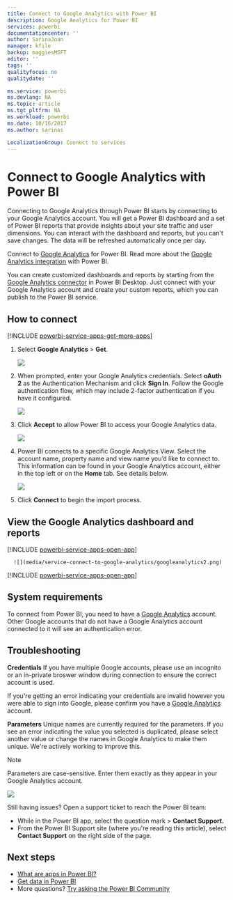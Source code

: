 ```yaml
---
title: Connect to Google Analytics with Power BI
description: Google Analytics for Power BI
services: powerbi
documentationcenter: ''
author: SarinaJoan
manager: kfile
backup: maggiesMSFT
editor: ''
tags: ''
qualityfocus: no
qualitydate: ''

ms.service: powerbi
ms.devlang: NA
ms.topic: article
ms.tgt_pltfrm: NA
ms.workload: powerbi
ms.date: 10/16/2017
ms.author: sarinas

LocalizationGroup: Connect to services
---
```

# Connect to Google Analytics with Power BI
Connecting to Google Analytics through Power BI starts by connecting to your Google Analytics account. You will get a Power BI dashboard and a set of Power BI reports that provide insights about your site traffic and user dimensions. You can interact with the dashboard and reports, but you can't save changes. The data will be refreshed automatically once per day.

Connect to [Google Analytics](https://app.powerbi.com/getdata/services/google-analytics) for Power BI. Read more about the [Google Analytics integration](https://powerbi.microsoft.com/integrations/google-analytics) with Power BI.

You can create customized dashboards and reports by starting from the [Google Analytics connector](service-google-analytics-connector.md) in Power BI Desktop. Just connect with your Google Analytics account and create your custom reports, which you can publish to the Power BI service.

## How to connect
[!INCLUDE [powerbi-service-apps-get-more-apps](./includes/powerbi-service-apps-get-more-apps.md)]

1. Select **Google Analytics** \> **Get**.
   
   ![](media/service-connect-to-google-analytics/ga.png)
2. When prompted, enter your Google Analytics credentials. Select **oAuth 2** as the Authentication Mechanism and click **Sign In**. Follow the Google authentication flow, which may include 2-factor authentication if you have it configured.
   
   ![](media/service-connect-to-google-analytics/creds.png)
3. Click **Accept** to allow Power BI to access your Google Analytics data.
   
   ![](media/service-connect-to-google-analytics/googleanalytics.png)
4. Power BI connects to a specific Google Analytics View. Select the account name, property name and view name you’d like to connect to. This information can be found in your Google Analytics account, either in the top left or on the **Home** tab. See details below. 
   
   ![](media/service-connect-to-google-analytics/params2.png)
5. Click **Connect** to begin the import process. 

## View the Google Analytics dashboard and reports
[!INCLUDE [powerbi-service-apps-open-app](./includes/powerbi-service-apps-open-app.md)]

      ![](media/service-connect-to-google-analytics/googleanalytics2.png)

[!INCLUDE [powerbi-service-apps-open-app](./includes/powerbi-service-apps-what-now.md)]

## System requirements
To connect from Power BI, you need to have a [Google Analytics](https://www.google.com/analytics/) account. Other Google accounts that do not have a Google Analytics account connected to it will see an authentication error.

## Troubleshooting
**Credentials**
If you have multiple Google accounts, please use an incognito or an in-private broswer window during connection to ensure the correct account is used.

If you're getting an error indicating your credentials are invalid however you were able to sign into Google, please confirm you have a [Google Analytics](https://www.google.com/analytics/) account.

**Parameters**
Unique names are currently required for the parameters. If you see an error indicating the value you selected is duplicated, please select another value or change the names in Google Analytics to make them unique. We're actively working to improve this.

>[!NOTE]
>Parameters are case-sensitive. Enter them exactly as they appear in your Google Analytics account.

![](media/service-connect-to-google-analytics/pbi_googleanalytics1.png)

Still having issues? Open a support ticket to reach the Power BI team:

* While in the Power BI app, select the question mark \> **Contact Support.**
* From the Power BI Support site (where you're reading this article), select **Contact Support** on the right side of the page.

## Next steps
* [What are apps in Power BI?](service-install-use-apps.md)
* [Get data in Power BI](service-get-data.md)
* More questions? [Try asking the Power BI Community](http://community.powerbi.com/)

